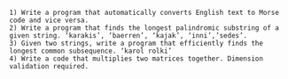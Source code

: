 
    1) Write a program that automatically converts English text to Morse code and vice versa.
    2) Write a program that finds the longest palindromic substring of a given string. ‘karakis’, ‘baerren’, ‘kajak’, ‘inni’,’sedes’.
    3) Given two strings, write a program that efficiently finds the longest common subsequence. ‘karol rolki’
    4) Write a code that multiplies two matrices together. Dimension validation required. 
